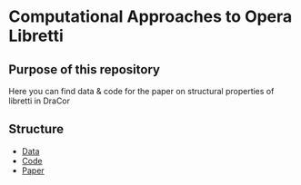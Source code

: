 # Computational Approaches to Opera Libretti

## Purpose of this repository
Here you can find data & code for the paper on structural properties of libretti in DraCor

## Structure
* [Data](/data)
* [Code](/code)
* [Paper](giovannini_skorinkin_libretti_2023pp.pdf)
